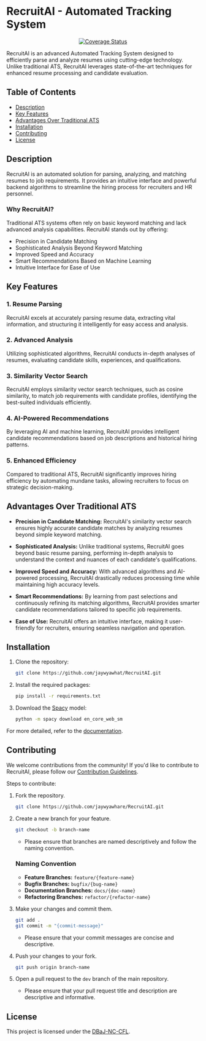 # RecruitAI - Automated Tracking System

<p align="center">
    <a href="https://coveralls.io/repos/github/jaywyawhare/RecruitAI">
        <img src="https://coveralls.io/repos/github/jaywyawhare/RecruitAI/badge.svg?branch=master" alt="Coverage Status">
    </a>
</p>

RecruitAI is an advanced Automated Tracking System designed to efficiently parse and analyze resumes using cutting-edge technology. Unlike traditional ATS, RecruitAI leverages state-of-the-art techniques for enhanced resume processing and candidate evaluation.

## Table of Contents

- [Description](#description)
- [Key Features](#key-features)
- [Advantages Over Traditional ATS](#advantages-over-traditional-ats)
- [Installation](#installation)
- [Contributing](#contributing)
- [License](#license)

## Description

RecruitAI is an automated solution for parsing, analyzing, and matching resumes to job requirements. It provides an intuitive interface and powerful backend algorithms to streamline the hiring process for recruiters and HR personnel.

### Why RecruitAI?

Traditional ATS systems often rely on basic keyword matching and lack advanced analysis capabilities. RecruitAI stands out by offering:

- Precision in Candidate Matching
- Sophisticated Analysis Beyond Keyword Matching
- Improved Speed and Accuracy
- Smart Recommendations Based on Machine Learning
- Intuitive Interface for Ease of Use

## Key Features

### 1. Resume Parsing
RecruitAI excels at accurately parsing resume data, extracting vital information, and structuring it intelligently for easy access and analysis.

### 2. Advanced Analysis
Utilizing sophisticated algorithms, RecruitAI conducts in-depth analyses of resumes, evaluating candidate skills, experiences, and qualifications.

### 3. Similarity Vector Search
RecruitAI employs similarity vector search techniques, such as cosine similarity, to match job requirements with candidate profiles, identifying the best-suited individuals efficiently.

### 4. AI-Powered Recommendations
By leveraging AI and machine learning, RecruitAI provides intelligent candidate recommendations based on job descriptions and historical hiring patterns.

### 5. Enhanced Efficiency
Compared to traditional ATS, RecruitAI significantly improves hiring efficiency by automating mundane tasks, allowing recruiters to focus on strategic decision-making.

## Advantages Over Traditional ATS

- **Precision in Candidate Matching:** RecruitAI's similarity vector search ensures highly accurate candidate matches by analyzing resumes beyond simple keyword matching.

- **Sophisticated Analysis:** Unlike traditional systems, RecruitAI goes beyond basic resume parsing, performing in-depth analysis to understand the context and nuances of each candidate's qualifications.

- **Improved Speed and Accuracy:** With advanced algorithms and AI-powered processing, RecruitAI drastically reduces processing time while maintaining high accuracy levels.

- **Smart Recommendations:** By learning from past selections and continuously refining its matching algorithms, RecruitAI provides smarter candidate recommendations tailored to specific job requirements.

- **Ease of Use:** RecruitAI offers an intuitive interface, making it user-friendly for recruiters, ensuring seamless navigation and operation.

## Installation

1. Clone the repository:
    ```bash
    git clone https://github.com/jaywyawhat/RecruitAI.git
    ```

1. Install the required packages:
    ```bash
    pip install -r requirements.txt
    ```

1. Download the [Spacy](https://spacy.io/) model:
    ```bash
    python -m spacy download en_core_web_sm
    ```

For more detailed, refer to the [documentation](#).

## Contributing

We welcome contributions from the community! If you'd like to contribute to RecruitAI, please follow our [Contribution Guidelines](CONTRIBUTING.md).

Steps to contribute:

1. Fork the repository.
    ```bash
    git clone https://github.com/jaywyawhare/RecruitAI.git
    ```

2. Create a new branch for your feature.
    ```bash
    git checkout -b branch-name
    ```

    - Please ensure that branches are named descriptively and follow the naming convention.

    ### Naming Convention

    - **Feature Branches:** `feature/{feature-name}`
    - **Bugfix Branches:** `bugfix/{bug-name}`
    - **Documentation Branches:** `docs/{doc-name}`
    - **Refactoring Branches:** `refactor/{refactor-name}`

3. Make your changes and commit them.
    ```bash
    git add .
    git commit -m "{commit-message}"
    ```

    - Please ensure that your commit messages are concise and descriptive.

4. Push your changes to your fork.
    ```bash
    git push origin branch-name
    ```

5. Open a pull request to the `dev` branch of the main repository.

    - Please ensure that your pull request title and description are descriptive and informative.

## License

This project is licensed under the [DBaJ-NC-CFL](./LICENCE.md).

